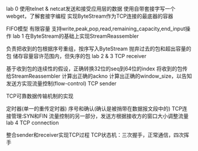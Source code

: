 lab 0
使用telnet & netcat发送和接受应用层的数据
使用自带套接字写一个webget，了解套接字编程
实现ByteStream作为TCP连接的最底器的容器

FIFO模型
有限容量
支持write,peak,pop,read,remaining_capacity,end_input操作
lab 1
在ByteStream的基础上实现StreamReassembler

负责把收到的包根据序号重组，按序写入ByteStream
抛弃过去的包和超出容量的包
储存容量容许范围内，但失序的包
lab 2 & 3
TCP receiver

基于收到包的连续性的假设，正确转换32位的seq到64位的index
将收到的包传给StreamReassembler
计算出正确的ackno
计算出正确的window_size，以告知发送方实现流量控制(flow-control)
TCP sender

TCP可靠数据传输机制的实现

定时器(单一的重传定时器)
序号和确认(确认是被捎带在数据报文段中的)
TCP连接管理:SYN和FIN
流量控制的另一部分，发送方根据接收方的窗口大小调整流量
lab 4
TCP connection

整合sender和receiver实现TCP过程
TCP状态机：三次握手，正常通信，四次挥手
